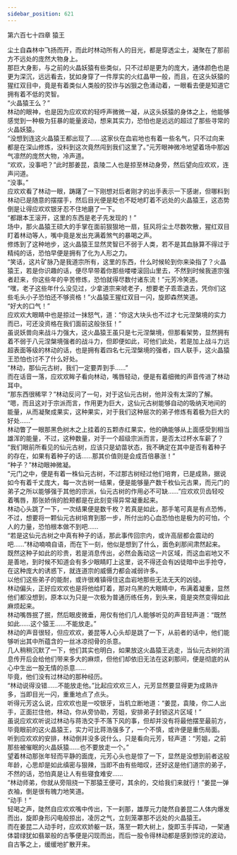 ```yaml
---
sidebar_position: 621
---
```

 第六百七十四章 猿王


尘土自森林中飞扬而开，而此时林动所有人的目光，都是穿透尘土，凝聚在了那前方不远处的庞然大物身上。  
那巨大身影，与之前的火晶妖猿有些类似，只不过却是更为的庞大，通体颜色也是更为深沉，远远看去，犹如身穿了一件厚实的火红晶甲一般，而且，在这头妖猿的猩红双目中，竟是有着类似人类般的狡诈与凶狠之色涌动着，一眼看去便是知道它拥有着不低的灵智。  
“火晶猿王么？”  
林动的眼神，也是因为应欢欢的轻呼声微微一凝，从这头妖猿的身体之上，他能够感觉到一种极为狂暴的能量波动，想来其实力，恐怕也是远远的超过了那些寻常的火晶妖猿。  
“没想到连这火晶猿王都出现了……这家伙在血岩地也有着一些名气，只不过向来都是在深山修炼，没料到这次竟然闯到我们这里了。”元芳眼神微冷地望着场中那凶气凛然的庞然大物，冷声道。  
“欢欢，没事吧？”此时那姜昆，袁陵二人也是掠至林动身旁，然后望向应欢欢，连声问道。  
“没事。”  
应欢欢看了林动一眼，踌躇了一下刚想对后者刚才的出手表示一下感谢，但哪料到林动已是随意的摆摆手，然后目光便是眨也不眨地盯着不远处的火晶猿王，这态势倒是让得应欢欢银牙忍不住地磨了一下。  
“都跟本王滚开，这里的东西是老子先发现的！”  
场中，那火晶猿王硕大的手掌在面前狠狠地一扇，狂风将尘土尽数吹散，猩红双目盯着林动等人，嘴中竟是发出充满着煞气的暴喝之声。  
修炼到了这种地步，这火晶猿王显然灵智已不弱于人类，若不是其血脉算不得过于精纯的话，恐怕早便是拥有了化为人形之力。  
“笑话，这片矿脉乃是我道宗所有，这里的东西，什么时候轮到你来染指了？火晶猿王，若是你识趣的话，便尽早带着你那些喽喽滚回山里去，不然到时候我道宗强者赶来，你这些年的辛苦修炼，恐怕就得尽数付诸东流！”元芳冷笑道。  
“嘿，老子这些年什么没见过，少拿道宗来唬老子，想要老子乖乖退去，凭你们这些毛头小子恐怕还不够资格！”火晶猿王猩红双目一闪，旋即森然笑道。  
“好大的口气！”  
应欢欢大眼睛中也是掠过一抹怒气，道：“你这大块头也不过才七元涅槃境的实力而已，可还没资格在我们面前这般张狂！”  
虽说妖兽向来战斗力强大，这火晶猿王虽只是七元涅槃境，但那看架势，显然拥有着不弱于八元涅槃境强者的战斗力，但即便如此，可他们此处，若是加上战斗力远超表面等级的林动的话，也是拥有着四名七元涅槃境的强者，四人联手，这火晶猿王恐怕也讨不了什么好处。  
“林动，那仙元古树，我们一定要弄到手……”  
而在话音一落，应欢欢眸子看向林动，嘴唇轻动，便是有着细微的声音传进了林动耳中。  
“那东西很稀罕？”林动反问了一句，对于这仙元古树，他并没有太深的了解。  
“嗯，而且这对于宗派而言，作用更为巨大，这仙元古树能够自动的吸纳天地间的能量，从而凝聚成果实，这种果实，对于我们这种层次的弟子修炼有着极为巨大的好处……”  
林动瞥了一眼那黑色树木之上挂着的五颗赤红果实，他的确能够从上面感受到相当雄浑的能量，不过，这种数量，对于一个超级宗派而言，是否太过杯水车薪了？  
“我们眼前所看见的仙元古树，应该只是幼苗状态，我不确定在其中是否有着种子的存在，如果有着种子的话……那其价值则是会成百倍暴涨！”  
“种子？”林动眼神微凝。  
“元门之中，便是有着一株仙元古树，不过那古树经过他们培育，已是成熟，据说如今有着千丈庞大，每一次古树一结果，便是能够量产数千枚仙元古果，而元门的弟子之所以能够强于其他的宗派，仙元古树的作用必不可缺……”应欢欢贝齿轻咬着嘴唇，那张娇俏的脸颊都是在此刻变得异常凝重起来。  
林动心头跳了一下，一次结果便是数千枚？若真是如此，那手笔可真是有点恐怖，不过，想要将一颗仙元古树培育到那一步，所付出的心血恐怕也是极为的可怕，个人的力量，恐怕根本做不到吧……  
“若是这仙元古树之中真有种子的话，那此事传回宗内，或许高层都会震动的吧……”林动喃喃自语，而在下一刻，他似是想到了什么，面色刹那间肃然起来。  
既然这种子如此的珍贵，若是消息传出，必然会轰动这一片区域，而这血岩地又不是善地，到时候不知道会有多少眼睛盯上这里，说不得还会有凶徒暗中出手抢夺，在这种庞大的诱惑下，就连道宗的威慑力都会减弱许多。  
以他们这些弟子的能耐，或许很难镇得住这血岩地那些无法无天的凶徒。  
林动偏头，正好应欢欢也是将他给盯着，那对乌黑的大眼睛中，布满着凝重，显然他们都没想到，原本以为只是一次极为普通历练任务，到头来，竟是突然变得如此麻烦起来。  
林动嘴唇抿了抿，然后眼皮微垂，用仅有他们几人能够听见的声音轻声道：“既然如此……这个猿王……不能放走。”  
林动的声音很轻，但应欢欢，姜昆等人心头却是跳了一下，从前者的话中，他们能够听出其中所蕴含的一丝冰凉彻骨的杀意。  
几人稍稍沉默了一下，他们其实也明白，如果放这火晶猿王逃走，当仙元古树的消息传开后会给他们带来多大的麻烦，但他们却依旧无法在这刹那间，便是彻底的从心中生出一股无情的杀意……  
毕竟，他们没有过林动的那种经历。  
“林动说得没错……不能放走他。”比起应欢欢三人，元芳显然要显得更为成熟许多，当即目光一闪，重重地点了点头。  
听得元芳这么说，应欢欢也是一咬银牙，当机立断地道：“姜昆，袁陵，你二人出手，正面拦住他，林动，你从旁协助，芳姐，安排弟子封锁这片区域！”  
虽说应欢欢听说过林动与蒋浩交手不落下风的事，但却并没有将最他摆至最前方，毕竟眼前的这火晶猿王，实力可比蒋浩强多了，一个不慎，或许便是重伤局面。  
听到应欢欢的安排，林动倒并没多说什么，只是看向元芳，轻声道：“芳姐，之前那些被催眠的火晶妖猿……也不要放走一个。”  
望着林动那张年轻而平静的面庞，元芳心头也是惊了一下，显然是没想到前者这般年龄，心思却是如此缜密与狠辣，当即不由有些暗叹，还好这是他们道宗的弟子，不然的话，恐怕真是让人有些寝食难安……  
“林动师弟，你就从旁阻挠一下那猿王便可，其余的，交给我们来就行！”姜昆一弹衣袖，倒是很有魄力地笑道。  
“动手！”  
轻喝之声，陡然自应欢欢嘴中传出，下一刹那，雄厚元力陡然自姜昆二人体内爆发而出，旋即身形闪电般掠出，凌厉之气，立刻笼罩那不远处的火晶猿王。  
而在姜昆二人动手时，应欢欢娇躯一跃，落至一颗大树上，旋即玉手挥动，一架通体碧绿犹如翡翠般的古筝便是闪现而出，而后一股令得林动都是感到惊诧的波动，自古筝之上，缓缓地扩散开来。  
  
  
